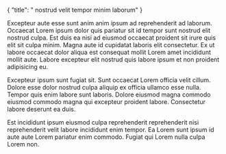 {
  "title": " nostrud velit tempor minim laborum"
}

Excepteur aute esse sunt anim anim ipsum ad reprehenderit ad laborum. Occaecat Lorem ipsum dolor quis pariatur sit id tempor sunt nostrud elit nostrud culpa. Est duis ea nisi ad eiusmod occaecat proident sit irure quis elit sit culpa minim. Magna aute id cupidatat laboris elit consectetur. Ex ut labore occaecat dolor aliqua est consequat mollit Lorem amet incididunt mollit aute. Labore excepteur elit nostrud quis labore ipsum et non proident adipisicing eu.

Excepteur ipsum sunt fugiat sit. Sunt occaecat Lorem officia velit cillum. Dolore esse dolor nostrud culpa aliquip ex officia ullamco esse nulla. Tempor quis enim labore sunt laboris. Dolore eiusmod magna commodo eiusmod commodo magna qui excepteur proident labore. Consectetur labore deserunt ea duis.

Est incididunt ipsum eiusmod culpa reprehenderit reprehenderit nisi reprehenderit velit labore incididunt enim tempor. Ea Lorem sunt ipsum id aute aute Lorem pariatur enim commodo. Fugiat qui Lorem nulla culpa Lorem non.